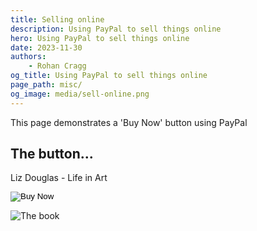 ```yaml
---
title: Selling online
description: Using PayPal to sell things online
hero: Using PayPal to sell things online
date: 2023-11-30
authors:
    - Rohan Cragg
og_title: Using PayPal to sell things online
page_path: misc/
og_image: media/sell-online.png
---
```


This page demonstrates a 'Buy Now' button using PayPal

## The button...

Liz Douglas - Life in Art

<form action="https://www.paypal.com/cgi-bin/webscr" method="post" target="_top">
  <input type="hidden" name="cmd" value="_s-xclick" />
  <input type="hidden" name="hosted_button_id" value="77PK8YSBLJJKW" />
  <input type="hidden" name="currency_code" value="GBP" />
  <input type="image" src="https://www.paypalobjects.com/en_GB/i/btn/btn_buynowCC_LG.gif" border="0" name="submit" title="PayPal - The safer, easier way to pay online!" alt="Buy Now" />
</form>

![The book](https://lizdouglas.co.uk/images/12.Pool-from-within---mixed-media-on-canvas--1m-x-1m---pools-and-pockets-series---liz-douglas-home.jpg)